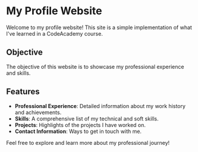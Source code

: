 # My Profile Website

Welcome to my profile website! This site is a simple implementation of what I've learned in a CodeAcademy course.

## Objective

The objective of this website is to showcase my professional experience and skills.

## Features

- **Professional Experience**: Detailed information about my work history and achievements.
- **Skills**: A comprehensive list of my technical and soft skills.
- **Projects**: Highlights of the projects I have worked on.
- **Contact Information**: Ways to get in touch with me.

Feel free to explore and learn more about my professional journey!
